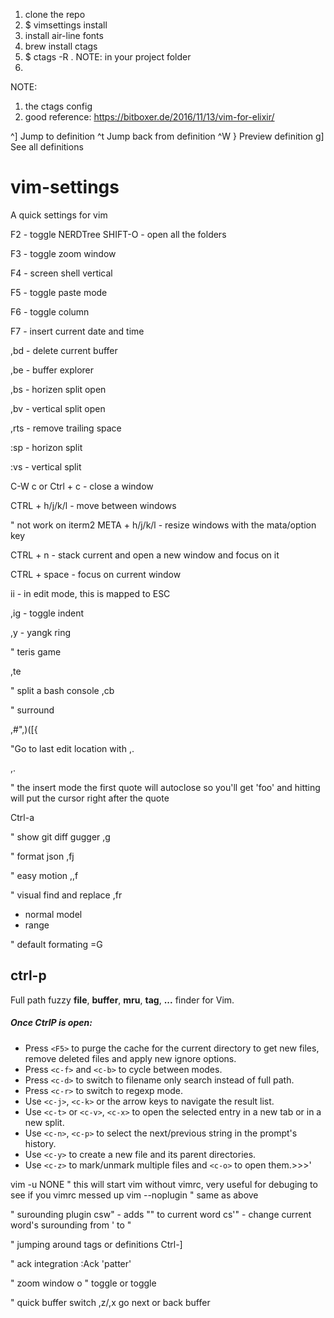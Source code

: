 1. clone the repo
2. $ vimsettings install
3. install air-line fonts
4. brew install ctags
5. $ ctags -R . NOTE: in your project folder
6. 


NOTE:
1. the ctags config
2. good reference: https://bitboxer.de/2016/11/13/vim-for-elixir/

^]    Jump to definition
^t    Jump back from definition
^W }    Preview definition
g]    See all definitions



vim-settings
============
A quick settings for vim


F2 - toggle NERDTree
    SHIFT-O - open all the folders

F3 - toggle zoom window

F4 - screen shell vertical

F5 - toggle paste mode

F6 - toggle column

F7 - insert current date and time

,bd - delete current buffer

,be - buffer explorer

,bs - horizen split open

,bv - vertical split open

,rts - remove trailing space

:sp - horizon split

:vs - vertical split

C-W c  or Ctrl + c - close a window

CTRL + h/j/k/l - move between windows

" not work on iterm2
META + h/j/k/l - resize windows with the mata/option key

CTRL + n - stack current and open a new window and focus on it

CTRL + space - focus on current window

ii - in edit mode, this is mapped to ESC

,ig - toggle indent

,y  - yangk ring

" teris game

,te


" split a bash console
,cb

" surround

,#",)([{

"Go to last edit location with ,.

,.

" the insert mode the first quote will autoclose so you'll get 'foo' and hitting <c-a> will put the cursor right after the quote

Ctrl-a

" show git diff gugger
,g


" format json
,fj


" easy motion
,,f<char>


" visual find and replace
,fr
  - normal model
  - range

" default formating
=G

## ctrl-p
Full path fuzzy __file__, __buffer__, __mru__, __tag__, __...__ finder for Vim.
##### Once CtrlP is open:
* Press `<F5>` to purge the cache for the current directory to get new files, remove deleted files and apply new ignore options.
* Press `<c-f>` and `<c-b>` to cycle between modes.
* Press `<c-d>` to switch to filename only search instead of full path.
* Press `<c-r>` to switch to regexp mode.
* Use `<c-j>`, `<c-k>` or the arrow keys to navigate the result list.
* Use `<c-t>` or `<c-v>`, `<c-x>` to open the selected entry in a new tab or in a new split.
* Use `<c-n>`, `<c-p>` to select the next/previous string in the prompt's history.
* Use `<c-y>` to create a new file and its parent directories.
* Use `<c-z>` to mark/unmark multiple files and `<c-o>` to open them.>>>'

vim -u NONE " this will start vim without vimrc, very useful for debuging to see if you vimrc messed up
vim --noplugin " same as above

" surounding plugin
csw" - adds "" to current word
cs'" - change current word's surounding from ' to "


" jumping around tags or definitions
Ctrl-]

" ack integration
:Ack 'patter'


" zoom window
<C-W> o  " toggle
or <F3> toggle

" quick buffer switch
,z/,x go next or back buffer
